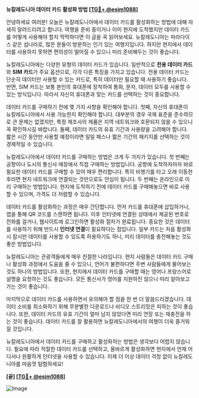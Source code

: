 **뉴칼레도니아 데이터 카드 활성화 방법 [[TG💪+ @esim1088](https://t.me/s/esim1088)]**

안녕하세요 여러분! 오늘은 뉴칼레도니아에서 데이터 카드를 활성화하는 방법에 대해 자세히 알려드리려고 합니다. 여행을 준비 중이거나 이미 현지에 도착했지만 데이터 카드를 어떻게 사용해야 할지 막막하다면 이 글을 꼭 읽어보세요. 뉴칼레도니아는 파라다이스 같은 섬나라로, 많은 분들이 방문하는 인기 있는 여행지입니다. 하지만 현지에서 데이터를 사용하지 못하면 편의성이 떨어질 수 있으니 미리 준비해두는 것이 좋습니다.

뉴칼레도니아에는 다양한 유형의 데이터 카드가 있습니다. 일반적으로 **전용 데이터 카드**와 **SIM 카드**가 주요 옵션으로, 각각 다른 특징을 가지고 있습니다. 전용 데이터 카드는 단순히 데이터만 사용할 수 있는 카드로, 특히 데이터만 필요할 때 사용하기 좋습니다. 반면, SIM 카드는 보통 본인의 휴대폰에 장착하여 통화, 문자, 데이터 모두를 사용할 수 있는 방식입니다. 따라서 자신의 휴대폰과 맞는 카드를 선택하는 것이 중요합니다.

데이터 카드를 구매하기 전에 몇 가지 사항을 확인해야 합니다. 첫째, 자신의 휴대폰이 뉴칼레도니아에서 사용 가능한지 확인해야 합니다. 대부분의 경우 국제 표준을 준수하므로 큰 문제는 없겠지만, 특정 제조사의 제품은 지역 네트워크와 호환되지 않을 수 있으니 꼭 확인하시길 바랍니다. 둘째, 데이터 카드의 유효 기간과 사용량을 고려해야 합니다. 짧은 시간 동안만 사용할 예정이라면 일일 패스나 짧은 기간의 패키지를 선택하는 것이 경제적일 수 있습니다.

뉴칼레도니아에서 데이터 카드를 구매하는 방법은 크게 두 가지가 있습니다. 첫 번째는 공항이나 도시의 통신사 매장에서 직접 구매하는 방법입니다. 공항에 도착하자마자 바로 필요한 데이터 카드를 구매할 수 있어 매우 편리합니다. 특히 비행기를 타고 오래 이동한 후라면 현지 네트워크에 연결되는 것만으로도 안심이 됩니다. 두 번째는 온라인으로 미리 구매하는 방법입니다. 현지에 도착하기 전에 데이터 카드를 구매해놓으면 바로 사용할 수 있으며, 가격도 더 저렴할 수 있습니다.

데이터 카드를 활성화하는 과정은 매우 간단합니다. 먼저 카드를 휴대폰에 삽입하거나, 앱을 통해 QR 코드를 스캔하면 됩니다. 이후 인터넷에 연결된 상태에서 제공된 번호로 전화를 걸거나, 웹사이트에 로그인하면 활성화 절차가 완료됩니다. 중요한 것은 데이터를 사용하기 위해 반드시 **인터넷 연결**이 필요하다는 점입니다. 일부 카드는 처음 활성화 시 잠시만 데이터를 사용할 수 있도록 허용하기도 하니, 미리 데이터를 충전해놓는 것도 좋은 방법입니다.

뉴칼레도니아는 관광객들에게 매우 친절한 나라입니다. 현지 사람들은 데이터 카드 구매나 활성화 과정에서 도움을 줄 수 있으니, 언어가 불편하다면 주변 사람들에게 물어보는 것도 하나의 방법입니다. 또한, 현지에서 데이터 카드를 구매할 때는 영어나 프랑스어로 설명을 요청하는 것도 좋습니다. 모든 통신사가 영어를 지원하진 않으니 미리 알아보고 가는 것이 좋습니다.

마지막으로 데이터 카드를 사용하면서 유의해야 할 점을 한 번 더 말씀드리겠습니다. 데이터 소비를 최소화하기 위해 무분별한 다운로드나 비디오 스트리밍은 피하는 것이 좋습니다. 또한, 데이터 카드의 유효 기간이 얼마 남지 않았다면 미리 연장 또는 재충전을 하는 것이 좋습니다. 데이터 카드를 잘 활용하면 뉴칼레도니아에서의 여행이 더욱 즐거워질 것입니다.

뉴칼레도니아에서 데이터 카드를 구매하고 활성화하는 방법은 생각보다 어렵지 않습니다. 필요에 따라 적절한 데이터 카드를 선택하고, 올바르게 활성화하면 현지에서 언제 어디서나 원활하게 인터넷을 사용할 수 있습니다. 이제 더 이상 데이터 걱정 없이 뉴칼레도니아를 마음껏 탐험하세요!

**[끝] [[TG💪+ @esim1088](https://t.me/s/esim1088)]**

![Image](https://i.postimg.cc/Y0z9fWf4/image.png)